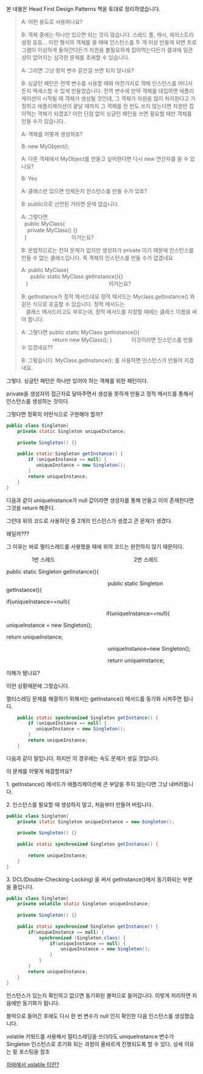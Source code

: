 본 내용은 Head First Design Patterns 책을 토대로 정리하였습니다.

> A: 어떤 용도로 사용하나요?  
>   
> B: 객체 중에는 하나만 있으면 되는 것이 많습니다. 스레드 풀, 캐시, 레지스트리 설정 등등... 이런 형식의 객체를 쓸 때에 인스턴스를 두 개 이상 만들게 되면 프로그램이 이상하게 돌아간다든가 자원을 불필요하게 잡아먹는다든가 결과에 일관성이 없어지는 심각한 문제를 초래할 수 있습니다.  
>   
> A: 그러면 그냥 정적 변수 같은걸 쓰면 되지 않나요?  
>   
> B: 싱글턴 패턴은 전역 변수를 사용할 때와 마찬가지로 객체 인스턴스를 어디서든지 엑세스할 수 있게 만들었습니다. 전역 변수에 만약 객체를 대입하면 애플리케이션이 시작될 때 객체가 생성될 것인데, 그 객체가 자원을 많이 차지한다고 가정하고 애플리케이션이 끝날 때까지 그 객체를 한 번도 쓰지 않는다면 자원만 잡아먹는 객체가 되겠죠? 이런 단점 없이 싱글턴 패턴을 쓰면 필요할 때만 객체를 만들 수가 있습니다.  
>   
> A: 객체를 어떻게 생성하죠?  
>   
> B: new MyObject();  
>   
> A: 다른 객체에서 MyObject를 만들고 싶어한다면 다시 new 연산자를 쓸 수 있나요?   
>   
> B: Yes  
>   
> A: 클래스만 있으면 언제든지 인스턴스를 만들 수가 있죠?  
>   
> B: public으로 선언된 거라면 문제 없습니다.  
>   
> A: 그렇다면   
>   public MyClass{  
>     private MyClass() {}  
>   }                              이거는요?  
>   
> B: 문법적으로는 전혀 문제가 없지만 생성자가 private 이기 때문에 인스턴스를 만들 수 없는 클래스입니다. 즉 객체의 인스턴스를 만들 수가 없겠네요  
>   
> A: public MyClass{  
>       public static MyClass getInstance(){}  
>    }                                                      이거는요?  
>   
> B: getInstance가 정적 메서드네요 정적 메서드는 Myclass.getInstance() 와 같은 식으로 호출할 수 있습니다. 정적 메서드는  
>    클래스 메서드라고도 부르는데, 정적 메서드를 지칭할 때에는 클래스 이름을 써야 합니다.  
>   
> A: 그렇다면 public static MyClass getInstance(){  
>                      return new MyClass(); }             이것이라면 인스턴스를 만들 수 있겠네요??  
>   
> B: 그렇습니다. MyClass.getInstance(); 를 사용하면 인스턴스가 만들어 지겠네요.

그렇다. 싱글턴 패턴은 하나만 있어야 하는 객체를 위한 패턴이다. 

private을 생성자의 접근자로 달아주면서 생성을 못하게 만들고 정적 메서드를 통해서 인스턴스를 생성하는 것이다.

그렇다면 정확히 어떤식으로 구현해야 할까?

```java
public class Singleton{
    private static Singleton uniqueInstance;
    
    private Singleton() {}
 
    public static Singleton getInstance() {
        if (uniqueInstance == null) {
           uniqueInstance = new Singleton();
        }
        return uniqueInstance;
    }
}
```

다음과 같이 uniqueInstance가 null 값이라면 생성자를 통해 만들고 이미 존재한다면 그것을 return 해준다.

그런데 위의 코드로 사용하던 중 2개의 인스턴스가 생겼고 큰 문제가 생겼다.

왜일까???

그 이유는 바로 멀티스레드를 사용했을 때에 위의 코드는 완전하지 않기 때문이다.

                 1번 스레드                                                     2번 스레드

public static Singleton getInstance(){

                                                                    public static Singleton getInstance(){

if(uniqueInstance==null){

                                                                   if(uniqueInstance==null){

uniqueInstance = new Singleton();

return uniqueInstance;

                                                                    uniqueInstance=new Singleton();

                                                                    return uniqueInstance;

이해가 됐나요? 

이런 상황때문에 그렇습니다.

멀티스레딩 문제를 해결하기 위해서는 getInstance() 메서드를 동기화 시켜주면 됩니다.

```java
    public static synchronized Singleton getInstance() {
        if (uniqueInstance == null) {
           uniqueInstance = new Singleton();
        }
        return uniqueInstance;
    }
```

다음과 같이 말입니다. 하지만 이 경우에는 속도 문제가 생길 것입니다.

이 문제를 어떻게 해결할까요?

1\. getInstance() 메서드가 애플리케이션에 큰 부담을 주지 않는다면 그냥 내버려둡니다.

2\. 인스턴스를 필요할 때 생성하지 말고, 처음부터 만들어 버립니다.

```java
public class Singleton{
    private static Singleton uniqueInstance = new Singleton();
 
    private Singleton() {}
 
    public static synchronized Singleton getInstance() {
 
        return uniqueInstance;
    }
}
```

3\. DCL(Double-Checking-Locking) 을 써서 getInstance()에서 동기화되는 부분을 줄입니다.

```java
public class Singleton{
    private volatile static Singleton uniqueInstance;
 
    private Singleton() {}
 
    public static synchronized Singleton getInstance() {
        if(uniqueInstance == null) {
            synchronized (Singleton.class) {
                if(uniqueInstance == null) {
                    uniqueInstance = new Singleton();
                }
            }
        }
        return uniqueInstance;
    }
}
```

인스턴스가 있는지 확인하고 없으면 동기화된 블럭으로 들어갑니다. 이렇게 처리하면 처음에만 동기화가 됩니다.

블럭으로 들어간 후에도 다시 한 번 변수가 null 인지 확인한 다음 인스턴스를 생성했습니다.

volatile 키워드를 사용해서 멀티스레딩을 쓰더라도 uniqueInstance 변수가 Singleton 인스턴스로 초기화 되는 과정이 올바르게 진행되도록 할 수 있다. 상세 이유는 밑 포스팅을 참조

[자바에서 volatile 이란?](https://bepoz-study-diary.tistory.com/160)
